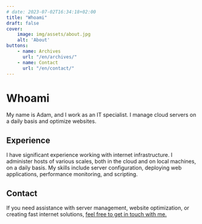 ```yaml
---
# date: 2023-07-02T16:34:18+02:00
title: "Whoami"
draft: false
cover:
    image: img/assets/about.jpg
    alt: 'About'
buttons:
    - name: Archives
      url: "/en/archives/"
    - name: Contact
      url: "/en/contact/"
---
```


# Whoami

My name is Adam, and I work as an IT specialist. I manage cloud servers on a daily basis and optimize websites.

## Experience

I have significant experience working with internet infrastructure. I administer hosts of various scales, both in the cloud and on local machines, on a daily basis. My skills include server configuration, deploying web applications, performance monitoring, and scripting.

## Contact

If you need assistance with server management, website optimization, or creating fast internet solutions, [feel free to get in touch with me.](https://szulinek.pl/pl/contact/)


